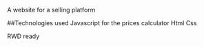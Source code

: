 A website for a selling platform

##Technologies used
Javascript for the prices calculator
Html
Css

RWD ready